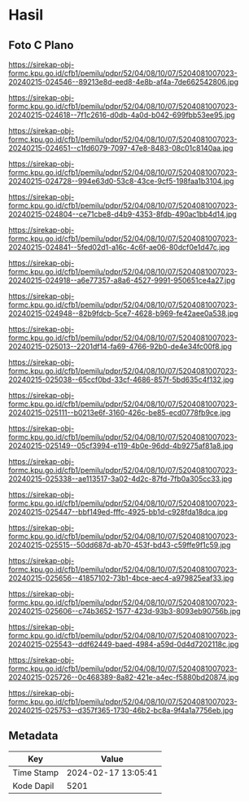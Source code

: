 # Hasil

## Foto C Plano

https://sirekap-obj-formc.kpu.go.id/cfb1/pemilu/pdpr/52/04/08/10/07/5204081007023-20240215-024546--89213e8d-eed8-4e8b-af4a-7de662542806.jpg

https://sirekap-obj-formc.kpu.go.id/cfb1/pemilu/pdpr/52/04/08/10/07/5204081007023-20240215-024618--7f1c2616-d0db-4a0d-b042-699fbb53ee95.jpg

https://sirekap-obj-formc.kpu.go.id/cfb1/pemilu/pdpr/52/04/08/10/07/5204081007023-20240215-024651--c1fd6079-7097-47e8-8483-08c01c8140aa.jpg

https://sirekap-obj-formc.kpu.go.id/cfb1/pemilu/pdpr/52/04/08/10/07/5204081007023-20240215-024728--994e63d0-53c8-43ce-9cf5-198faa1b3104.jpg

https://sirekap-obj-formc.kpu.go.id/cfb1/pemilu/pdpr/52/04/08/10/07/5204081007023-20240215-024804--ce71cbe8-d4b9-4353-8fdb-490ac1bb4d14.jpg

https://sirekap-obj-formc.kpu.go.id/cfb1/pemilu/pdpr/52/04/08/10/07/5204081007023-20240215-024841--5fed02d1-a16c-4c6f-ae06-80dcf0e1d47c.jpg

https://sirekap-obj-formc.kpu.go.id/cfb1/pemilu/pdpr/52/04/08/10/07/5204081007023-20240215-024918--a6e77357-a8a6-4527-9991-950651ce4a27.jpg

https://sirekap-obj-formc.kpu.go.id/cfb1/pemilu/pdpr/52/04/08/10/07/5204081007023-20240215-024948--82b9fdcb-5ce7-4628-b969-fe42aee0a538.jpg

https://sirekap-obj-formc.kpu.go.id/cfb1/pemilu/pdpr/52/04/08/10/07/5204081007023-20240215-025013--2201df14-fa69-4766-92b0-de4e34fc00f8.jpg

https://sirekap-obj-formc.kpu.go.id/cfb1/pemilu/pdpr/52/04/08/10/07/5204081007023-20240215-025038--65ccf0bd-33cf-4686-857f-5bd635c4f132.jpg

https://sirekap-obj-formc.kpu.go.id/cfb1/pemilu/pdpr/52/04/08/10/07/5204081007023-20240215-025111--b0213e6f-3160-426c-be85-ecd0778fb9ce.jpg

https://sirekap-obj-formc.kpu.go.id/cfb1/pemilu/pdpr/52/04/08/10/07/5204081007023-20240215-025149--05cf3994-e119-4b0e-96dd-4b9275af81a8.jpg

https://sirekap-obj-formc.kpu.go.id/cfb1/pemilu/pdpr/52/04/08/10/07/5204081007023-20240215-025338--ae113517-3a02-4d2c-87fd-7fb0a305cc33.jpg

https://sirekap-obj-formc.kpu.go.id/cfb1/pemilu/pdpr/52/04/08/10/07/5204081007023-20240215-025447--bbf149ed-fffc-4925-bb1d-c928fda18dca.jpg

https://sirekap-obj-formc.kpu.go.id/cfb1/pemilu/pdpr/52/04/08/10/07/5204081007023-20240215-025515--50dd687d-ab70-453f-bd43-c59ffe9f1c59.jpg

https://sirekap-obj-formc.kpu.go.id/cfb1/pemilu/pdpr/52/04/08/10/07/5204081007023-20240215-025656--41857102-73b1-4bce-aec4-a979825eaf33.jpg

https://sirekap-obj-formc.kpu.go.id/cfb1/pemilu/pdpr/52/04/08/10/07/5204081007023-20240215-025606--c74b3652-1577-423d-93b3-8093eb90756b.jpg

https://sirekap-obj-formc.kpu.go.id/cfb1/pemilu/pdpr/52/04/08/10/07/5204081007023-20240215-025543--ddf62449-baed-4984-a59d-0d4d7202118c.jpg

https://sirekap-obj-formc.kpu.go.id/cfb1/pemilu/pdpr/52/04/08/10/07/5204081007023-20240215-025726--0c468389-8a82-421e-a4ec-f5880bd20874.jpg

https://sirekap-obj-formc.kpu.go.id/cfb1/pemilu/pdpr/52/04/08/10/07/5204081007023-20240215-025753--d357f365-1730-46b2-bc8a-9f4a1a7756eb.jpg


## Metadata

| Key        | Value               |
| ---------- | ------------------- |
| Time Stamp | 2024-02-17 13:05:41 |
| Kode Dapil | 5201                |



